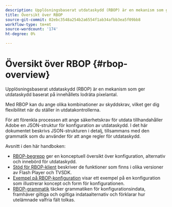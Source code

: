 ```yaml
---
description: Upplösningsbaserat utdataskydd (RBOP) är en mekanism som ger utdataskydd baserat på innehållets lodräta pixelantal.
title: Översikt över RBOP
source-git-commit: 02ebc3548a254b2a6554f1ab34afbb3ea5f09bb8
workflow-type: tm+mt
source-wordcount: '174'
ht-degree: 0%

---
```


# Översikt över RBOP {#rbop-overview}

Upplösningsbaserat utdataskydd (RBOP) är en mekanism som ger utdataskydd baserat på innehållets lodräta pixelantal.

Med RBOP kan du ange olika kombinationer av skyddskrav, vilket ger dig flexibilitet när du ställer in utdatakontrollerna.

För att förenkla processen att ange säkerhetskrav för utdata tillhandahåller Adobe en JSON-struktur för konfiguration av utdataskydd. I det här dokumentet beskrivs JSON-strukturen i detalj, tillsammans med den grammatik som du använder för att ange regler för utdataskydd.

Avsnitt i den här handboken:

* [RBOP-begrepp](../RBOP/output-protection-concepts.md) ger en konceptuell översikt över konfiguration, alternativ och innebörd för utdataskydd.
* [Stöd för RBOP-klient](../RBOP/client-support.md) beskriver de funktioner som finns i olika versioner av Flash Player och TVSDK.
* [Exempel på RBOP-konfiguration](../RBOP/sample-output-protection-config.md) visar ett exempel på en konfiguration som illustrerar koncept och form för konfigurationen.
* [RBOP-grammatik](../RBOP/output-protection-grammar.md) täcker grammatiken för konfigurationsindata, framhäver giltiga och ogiltiga indataalternativ och förklarar hur utelämnade valfria fält tolkas.
